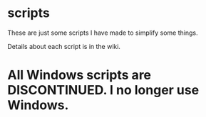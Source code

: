 # scripts
These are just some scripts I have made to simplify some things.

Details about each script is in the wiki.

# <b>All Windows scripts are DISCONTINUED. I no longer use Windows.</b> </br>
